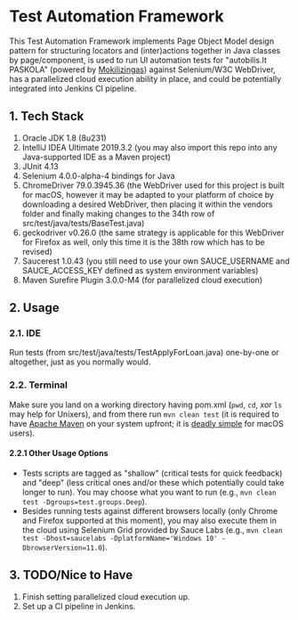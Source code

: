 # Test Automation Framework
This Test Automation Framework implements Page Object Model design pattern for structuring locators and (inter)actions together in Java classes by page/component, is used to run UI automation tests for "autobilis.lt PASKOLA" (powered by [Mokilizingas](https://www.mokilizingas.lt/paskola/paskola-automobiliui "Paskola auto(mo)biliui")) against Selenium/W3C WebDriver, has a parallelized cloud execution ability in place, and could be potentially integrated into Jenkins CI pipeline.

## 1. Tech Stack
1. Oracle JDK 1.8 (8u231)
2. IntelliJ IDEA Ultimate 2019.3.2 (you may also import this repo into any Java-supported IDE as a Maven project)
3. JUnit 4.13
4. Selenium 4.0.0-alpha-4 bindings for Java
5. ChromeDriver 79.0.3945.36 (the WebDriver used for this project is built for macOS, however it may be adapted to your platform of choice by downloading a desired WebDriver, then placing it within the vendors folder and finally making changes to the 34th row of src/test/java/tests/BaseTest.java)
6. geckodriver v0.26.0 (the same strategy is applicable for this WebDriver for Firefox as well, only this time it is the 38th row which has to be revised)
5. Saucerest 1.0.43 (you still need to use your own SAUCE_USERNAME and SAUCE_ACCESS_KEY defined as system environment variables)
6. Maven Surefire Plugin 3.0.0-M4 (for parallelized cloud execution)

## 2. Usage

### 2.1. IDE
Run tests (from src/test/java/tests/TestApplyForLoan.java) one-by-one or altogether, just as you normally would.

### 2.2. Terminal
Make sure you land on a working directory having pom.xml (`pwd`, `cd`, _xor_ `ls` may help for Unixers), and from there run `mvn clean test` (it is required to have [Apache Maven](https://maven.apache.org/download.cgi "Download Apache Maven") on your system upfront; it is [deadly simple](https://github.com/rajivkanaujia/alphaworks/wiki/Installing-Maven "Install Maven via Homebrew") for macOS users).

#### 2.2.1 Other Usage Options
* Tests scripts are tagged as "shallow" (critical tests for quick feedback) and "deep" (less critical ones and/or these which potentially could take longer to run). You may choose what you want to run (e.g., `mvn clean test -Dgroups=test.groups.Deep`).
* Besides running tests against different browsers locally (only Chrome and Firefox supported at this moment), you may also execute them in the cloud using Selenium Grid provided by Sauce Labs (e.g., `mvn clean test -Dhost=saucelabs -DplatformName='Windows 10' -DbrowserVersion=11.0`).

## 3. TODO/Nice to Have
1. Finish setting parallelized cloud execution up.
2. Set up a CI pipeline in Jenkins.
